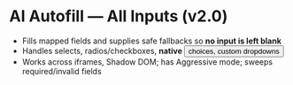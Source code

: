 # AI Autofill — All Inputs (v2.0)
- Fills mapped fields and supplies safe fallbacks so **no input is left blank**
- Handles selects, radios/checkboxes, **native <button>** choices, custom dropdowns
- Works across iframes, Shadow DOM; has Aggressive mode; sweeps required/invalid fields
